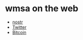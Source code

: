 # wmsa on the web

- [nostr](https://https://primal.net/profile/npub1ccvdht3wwufh8d0twzf47wjuc7eyktwkxjth0f2aj0shyr4ytkts4krl0s)
- [Twitter](https://twitter.com/syazariIasyraf)
- [Bitcoin](/bitcoin)
